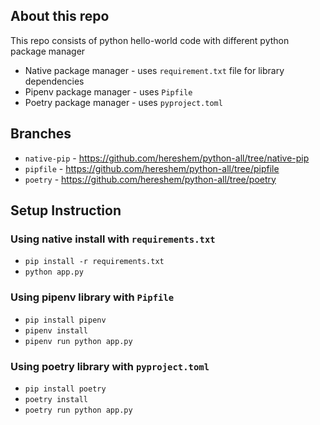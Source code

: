 ## About this repo
This repo consists of python hello-world code with different python package manager 
- Native package manager - uses `requirement.txt` file for library dependencies
- Pipenv package manager - uses `Pipfile`
- Poetry package manager - uses `pyproject.toml`


## Branches
- `native-pip` - https://github.com/hereshem/python-all/tree/native-pip
- `pipfile` - https://github.com/hereshem/python-all/tree/pipfile
- `poetry` - https://github.com/hereshem/python-all/tree/poetry


## Setup Instruction

### Using native install with `requirements.txt`
- `pip install -r requirements.txt`
- `python app.py`


### Using pipenv library with `Pipfile`
- `pip install pipenv`
- `pipenv install`
- `pipenv run python app.py`


### Using poetry library with `pyproject.toml`
- `pip install poetry`
- `poetry install`
- `poetry run python app.py`
